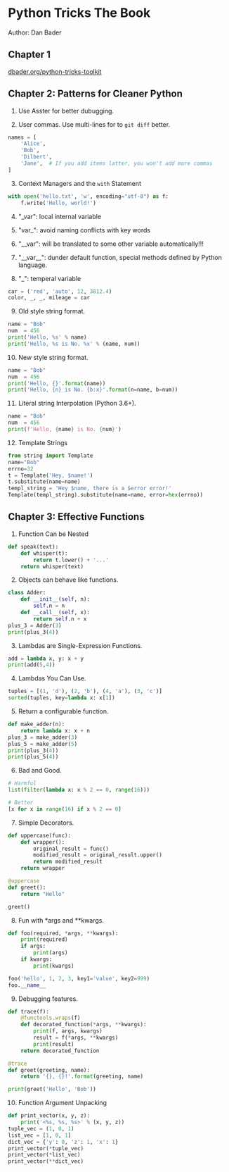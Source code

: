 # Python Tricks The Book

Author: Dan Bader

## Chapter 1

[dbader.org/python-tricks-toolkit](https://www.dbader.org/python-tricks-toolkit)


## Chapter 2: Patterns for Cleaner Python

1. Use Asster for better dubugging.

2. User commas. Use multi-lines for to ```git diff``` better.

```Python
names = [
    'Alice',
    'Bob',
    'Dilbert',
    'Jane',  # If you add items latter, you won't add more commas
]
```

3. Context Managers and the ```with``` Statement

```Python
with open('hello.txt', 'w', encoding="utf-8") as f:
    f.write('Hello, world!')
```

4. "_var": local internal variable

5. "var_": avoid naming conflicts with key words

6. "__var": will be translated to some other variable automatically!!!

7. "\_\_var\_\_": dunder default function, special methods defined by Python
language.

8. "_": temperal variable

```Python
car = ('red', 'auto', 12, 3812.4)
color, _, _, mileage = car
```

9. Old style string format.

```Python
name = "Bob"
num  = 456
print('Hello, %s' % name)
print('Hello, %s is No. %x' % (name, num))
```

10. New style string format.

```Python
name = "Bob"
num  = 456
print('Hello, {}'.format(name))
print('Hello, {n} is No. {b:x}'.format(n=name, b=num))
```


11. Literal string Interpolation (Python 3.6+).

```Python
name = "Bob"
num  = 456
print(f'Hello, {name} is No. {num}')
```

12. Template Strings

```Python
from string import Template
name="Bob"
errno=32
t = Template('Hey, $name!')
t.substitute(name=name)
templ_string = 'Hey $name, there is a $error error!'
Template(templ_string).substitute(name=name, error=hex(errno))
```



## Chapter 3: Effective Functions 
1. Function Can be Nested

```Python
def speak(text):
    def whisper(t):
        return t.lower() + '...'
    return whisper(text)
```

2. Objects can behave like functions.

```Python
class Adder:
    def __init__(self, n):
        self.n = n
    def __call__(self, x):
        return self.n + x
plus_3 = Adder(3)
print(plus_3(4))
```

3. Lambdas are Single-Expression Functions.

```Python
add = lambda x, y: x + y
print(add(5,4))
```

4. Lambdas You Can Use.

```Python
tuples = [(1, 'd'), (2, 'b'), (4, 'a'), (3, 'c')]
sorted(tuples, key=lambda x: x[1])
```
5. Return a configurable function.

```Python
def make_adder(n):
    return lambda x: x + n
plus_3 = make_adder(3)
plus_5 = make_adder(5)
print(plus_3(4))
print(plus_5(4))
```

6. Bad and Good.

```Python
# Harmful
list(filter(lambda x: x % 2 == 0, range(16)))

# Better
[x for x in range(16) if x % 2 == 0]
```


7. Simple Decorators.

```Python
def uppercase(func):
    def wrapper():
        original_result = func()
        modified_result = original_result.upper()
        return modified_result
    return wrapper

@uppercase
def greet():
    return "Hello"

greet()
```

8. Fun with \*args and \*\*kwargs.

```Python
def foo(required, *args, **kwargs):
    print(required)
    if args:
        print(args)
    if kwargs:
        print(kwargs)

foo('hello', 1, 2, 3, key1='value', key2=999)
foo.__name__
```

9. Debugging features.

```Python
def trace(f):
    @functools.wraps(f)
    def decorated_function(*args, **kwargs):
        print(f, args, kwargs)
        result = f(*args, **kwargs)
        print(result)
    return decorated_function

@trace
def greet(greeting, name):
    return '{}, {}!'.format(greeting, name)

print(greet('Hello', 'Bob'))
```

10. Function Argument Unpacking

```Python
def print_vector(x, y, z):
    print('<%s, %s, %s>' % (x, y, z))
tuple_vec = (1, 0, 1)
list_vec = [1, 0, 1]
dict_vec = {'y': 0, 'z': 1, 'x': 1}
print_vector(*tuple_vec)
print_vector(*list_vec)
print_vector(**dict_vec)
```
















